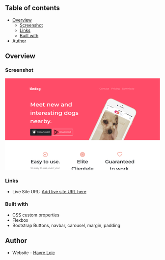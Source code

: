 ## Table of contents

- [Overview](#overview)
  - [Screenshot](#screenshot)
  - [Links](#links)
  - [Built with](#built-with)
- [Author](#author)

## Overview

### Screenshot

![screenshot](./images/tindog.png)

### Links

- Live Site URL: [Add live site URL here](https://havreloic.github.io/Tindog-Home-Page-With-Bootstrap/)

### Built with

- CSS custom properties
- Flexbox
- Bootstrap Buttons, navbar, carousel, margin, padding

## Author

- Website - [Havre Loic](https://havreloic.netlify.app/)
